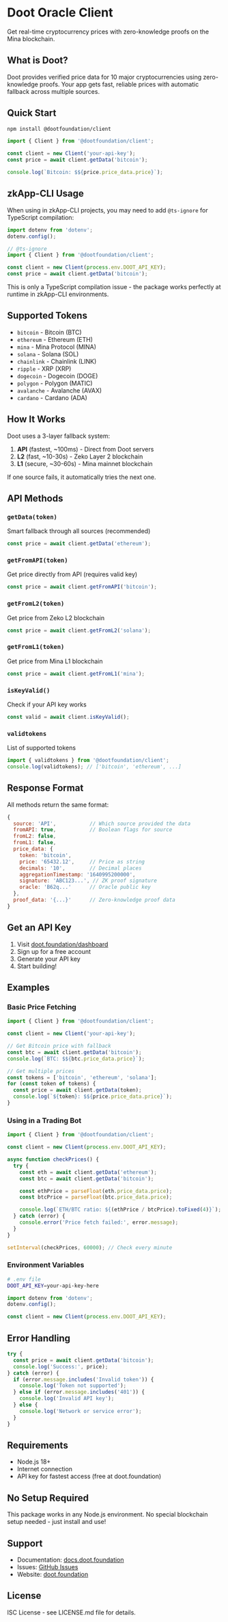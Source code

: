 # Doot Oracle Client

Get real-time cryptocurrency prices with zero-knowledge proofs on the Mina blockchain.

## What is Doot?

Doot provides verified price data for 10 major cryptocurrencies using zero-knowledge proofs. Your app gets fast, reliable prices with automatic fallback across multiple sources.

## Quick Start

```bash
npm install @dootfoundation/client
```

```javascript
import { Client } from '@dootfoundation/client';

const client = new Client('your-api-key');
const price = await client.getData('bitcoin');

console.log(`Bitcoin: $${price.price_data.price}`);
```

## zkApp-CLI Usage

When using in zkApp-CLI projects, you may need to add `@ts-ignore` for TypeScript compilation:

```typescript
import dotenv from 'dotenv';
dotenv.config();

// @ts-ignore
import { Client } from '@dootfoundation/client';

const client = new Client(process.env.DOOT_API_KEY);
const price = await client.getData('bitcoin');
```

This is only a TypeScript compilation issue - the package works perfectly at runtime in zkApp-CLI environments.

## Supported Tokens

- `bitcoin` - Bitcoin (BTC)
- `ethereum` - Ethereum (ETH)
- `mina` - Mina Protocol (MINA)
- `solana` - Solana (SOL)
- `chainlink` - Chainlink (LINK)
- `ripple` - XRP (XRP)
- `dogecoin` - Dogecoin (DOGE)
- `polygon` - Polygon (MATIC)
- `avalanche` - Avalanche (AVAX)
- `cardano` - Cardano (ADA)

## How It Works

Doot uses a 3-layer fallback system:

1. **API** (fastest, ~100ms) - Direct from Doot servers
2. **L2** (fast, ~10-30s) - Zeko Layer 2 blockchain
3. **L1** (secure, ~30-60s) - Mina mainnet blockchain

If one source fails, it automatically tries the next one.

## API Methods

### `getData(token)`
Smart fallback through all sources (recommended)
```javascript
const price = await client.getData('ethereum');
```

### `getFromAPI(token)`
Get price directly from API (requires valid key)
```javascript
const price = await client.getFromAPI('bitcoin');
```

### `getFromL2(token)`
Get price from Zeko L2 blockchain
```javascript
const price = await client.getFromL2('solana');
```

### `getFromL1(token)`
Get price from Mina L1 blockchain
```javascript
const price = await client.getFromL1('mina');
```

### `isKeyValid()`
Check if your API key works
```javascript
const valid = await client.isKeyValid();
```

### `validtokens`
List of supported tokens
```javascript
import { validtokens } from '@dootfoundation/client';
console.log(validtokens); // ['bitcoin', 'ethereum', ...]
```

## Response Format

All methods return the same format:

```javascript
{
  source: 'API',           // Which source provided the data
  fromAPI: true,           // Boolean flags for source
  fromL2: false,
  fromL1: false,
  price_data: {
    token: 'bitcoin',
    price: '65432.12',     // Price as string
    decimals: '10',        // Decimal places
    aggregationTimestamp: '1640995200000',
    signature: 'ABC123...', // ZK proof signature
    oracle: 'B62q...'      // Oracle public key
  },
  proof_data: '{...}'      // Zero-knowledge proof data
}
```

## Get an API Key

1. Visit [doot.foundation/dashboard](https://doot.foundation/dashboard)
2. Sign up for a free account
3. Generate your API key
4. Start building!

## Examples

### Basic Price Fetching
```javascript
import { Client } from '@dootfoundation/client';

const client = new Client('your-api-key');

// Get Bitcoin price with fallback
const btc = await client.getData('bitcoin');
console.log(`BTC: $${btc.price_data.price}`);

// Get multiple prices
const tokens = ['bitcoin', 'ethereum', 'solana'];
for (const token of tokens) {
  const price = await client.getData(token);
  console.log(`${token}: $${price.price_data.price}`);
}
```

### Using in a Trading Bot
```javascript
import { Client } from '@dootfoundation/client';

const client = new Client(process.env.DOOT_API_KEY);

async function checkPrices() {
  try {
    const eth = await client.getData('ethereum');
    const btc = await client.getData('bitcoin');

    const ethPrice = parseFloat(eth.price_data.price);
    const btcPrice = parseFloat(btc.price_data.price);

    console.log(`ETH/BTC ratio: ${(ethPrice / btcPrice).toFixed(4)}`);
  } catch (error) {
    console.error('Price fetch failed:', error.message);
  }
}

setInterval(checkPrices, 60000); // Check every minute
```

### Environment Variables
```bash
# .env file
DOOT_API_KEY=your-api-key-here
```

```javascript
import dotenv from 'dotenv';
dotenv.config();

const client = new Client(process.env.DOOT_API_KEY);
```

## Error Handling

```javascript
try {
  const price = await client.getData('bitcoin');
  console.log('Success:', price);
} catch (error) {
  if (error.message.includes('Invalid token')) {
    console.log('Token not supported');
  } else if (error.message.includes('401')) {
    console.log('Invalid API key');
  } else {
    console.log('Network or service error');
  }
}
```

## Requirements

- Node.js 18+
- Internet connection
- API key for fastest access (free at doot.foundation)

## No Setup Required

This package works in any Node.js environment. No special blockchain setup needed - just install and use!

## Support

- Documentation: [docs.doot.foundation](https://docs.doot.foundation)
- Issues: [GitHub Issues](https://github.com/Doot-Foundation/npm/issues)
- Website: [doot.foundation](https://doot.foundation)

## License

ISC License - see LICENSE.md file for details.